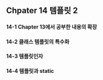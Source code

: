 Chpater 14 템플릿 2
---

#### 14-1 Chapter 13에서 공부한 내용의 확장

#### 14-2 클래스 템플릿의 특수화

#### 14-3  템플릿인자

#### 14-4 템플릿과 static